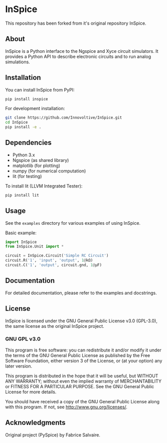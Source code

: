 # InSpice

This repository has been forked from it's original repository InSpice.

## About

InSpice is a Python interface to the Ngspice and Xyce circuit simulators. It provides a Python API to describe electronic circuits and to run analog simulations.

## Installation

You can install InSpice from PyPI:

```bash
pip install inspice
```

For development installation:

```bash
git clone https://github.com/Innovoltive/InSpice.git
cd InSpice
pip install -e .
```

## Dependencies

- Python 3.x
- Ngspice (as shared library)
- matplotlib (for plotting)
- numpy (for numerical computation)
- lit (for testing)

To install lit (LLVM Integrated Tester):

```bash
pip install lit
```

## Usage

See the `examples` directory for various examples of using InSpice.

Basic example:

```python
import InSpice
from InSpice.Unit import *

circuit = InSpice.Circuit('Simple RC Circuit')
circuit.R('1', 'input', 'output', 1@kΩ)
circuit.C('1', 'output', circuit.gnd, 1@µF)
```

## Documentation

For detailed documentation, please refer to the examples and docstrings.

## License

InSpice is licensed under the GNU General Public License v3.0 (GPL-3.0), the same license as the original InSpice project.

### GNU GPL v3.0

This program is free software: you can redistribute it and/or modify
it under the terms of the GNU General Public License as published by
the Free Software Foundation, either version 3 of the License, or
(at your option) any later version.

This program is distributed in the hope that it will be useful,
but WITHOUT ANY WARRANTY; without even the implied warranty of
MERCHANTABILITY or FITNESS FOR A PARTICULAR PURPOSE.  See the
GNU General Public License for more details.

You should have received a copy of the GNU General Public License
along with this program.  If not, see <http://www.gnu.org/licenses/>.

## Acknowledgments

Original project (PySpice) by Fabrice Salvaire.
